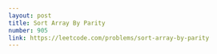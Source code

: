 ```yaml
---
layout: post
title: Sort Array By Parity
number: 905
link: https://leetcode.com/problems/sort-array-by-parity
---
```

